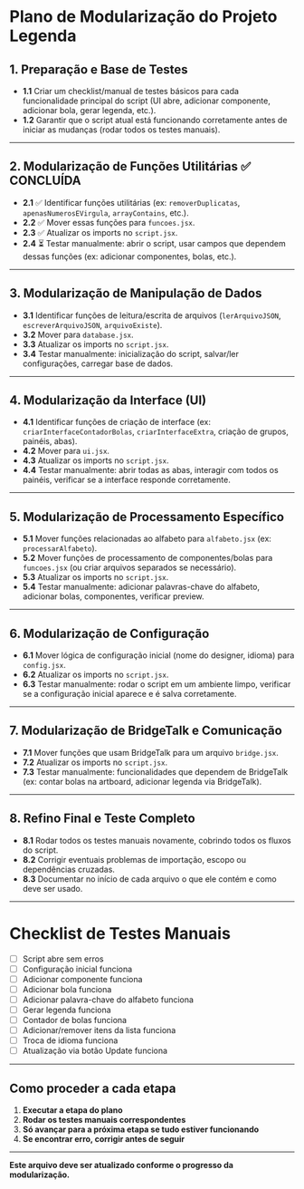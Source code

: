 # Plano de Modularização do Projeto Legenda

## 1. Preparação e Base de Testes
- **1.1** Criar um checklist/manual de testes básicos para cada funcionalidade principal do script (UI abre, adicionar componente, adicionar bola, gerar legenda, etc.).
- **1.2** Garantir que o script atual está funcionando corretamente antes de iniciar as mudanças (rodar todos os testes manuais).

---

## 2. Modularização de Funções Utilitárias ✅ CONCLUÍDA
- **2.1** ✅ Identificar funções utilitárias (ex: `removerDuplicatas`, `apenasNumerosEVirgula`, `arrayContains`, etc.).
- **2.2** ✅ Mover essas funções para `funcoes.jsx`.
- **2.3** ✅ Atualizar os imports no `script.jsx`.
- **2.4** ⏳ Testar manualmente: abrir o script, usar campos que dependem dessas funções (ex: adicionar componentes, bolas, etc.).

---

## 3. Modularização de Manipulação de Dados
- **3.1** Identificar funções de leitura/escrita de arquivos (`lerArquivoJSON`, `escreverArquivoJSON`, `arquivoExiste`).
- **3.2** Mover para `database.jsx`.
- **3.3** Atualizar os imports no `script.jsx`.
- **3.4** Testar manualmente: inicialização do script, salvar/ler configurações, carregar base de dados.

---

## 4. Modularização da Interface (UI)
- **4.1** Identificar funções de criação de interface (ex: `criarInterfaceContadorBolas`, `criarInterfaceExtra`, criação de grupos, painéis, abas).
- **4.2** Mover para `ui.jsx`.
- **4.3** Atualizar os imports no `script.jsx`.
- **4.4** Testar manualmente: abrir todas as abas, interagir com todos os painéis, verificar se a interface responde corretamente.

---

## 5. Modularização de Processamento Específico
- **5.1** Mover funções relacionadas ao alfabeto para `alfabeto.jsx` (ex: `processarAlfabeto`).
- **5.2** Mover funções de processamento de componentes/bolas para `funcoes.jsx` (ou criar arquivos separados se necessário).
- **5.3** Atualizar os imports no `script.jsx`.
- **5.4** Testar manualmente: adicionar palavras-chave do alfabeto, adicionar bolas, componentes, verificar preview.

---

## 6. Modularização de Configuração
- **6.1** Mover lógica de configuração inicial (nome do designer, idioma) para `config.jsx`.
- **6.2** Atualizar os imports no `script.jsx`.
- **6.3** Testar manualmente: rodar o script em um ambiente limpo, verificar se a configuração inicial aparece e é salva corretamente.

---

## 7. Modularização de BridgeTalk e Comunicação
- **7.1** Mover funções que usam BridgeTalk para um arquivo `bridge.jsx`.
- **7.2** Atualizar os imports no `script.jsx`.
- **7.3** Testar manualmente: funcionalidades que dependem de BridgeTalk (ex: contar bolas na artboard, adicionar legenda via BridgeTalk).

---

## 8. Refino Final e Teste Completo
- **8.1** Rodar todos os testes manuais novamente, cobrindo todos os fluxos do script.
- **8.2** Corrigir eventuais problemas de importação, escopo ou dependências cruzadas.
- **8.3** Documentar no início de cada arquivo o que ele contém e como deve ser usado.

---

# Checklist de Testes Manuais

- [ ] Script abre sem erros
- [ ] Configuração inicial funciona
- [ ] Adicionar componente funciona
- [ ] Adicionar bola funciona
- [ ] Adicionar palavra-chave do alfabeto funciona
- [ ] Gerar legenda funciona
- [ ] Contador de bolas funciona
- [ ] Adicionar/remover itens da lista funciona
- [ ] Troca de idioma funciona
- [ ] Atualização via botão Update funciona

---

## Como proceder a cada etapa
1. **Executar a etapa do plano**
2. **Rodar os testes manuais correspondentes**
3. **Só avançar para a próxima etapa se tudo estiver funcionando**
4. **Se encontrar erro, corrigir antes de seguir**

---

**Este arquivo deve ser atualizado conforme o progresso da modularização.** 